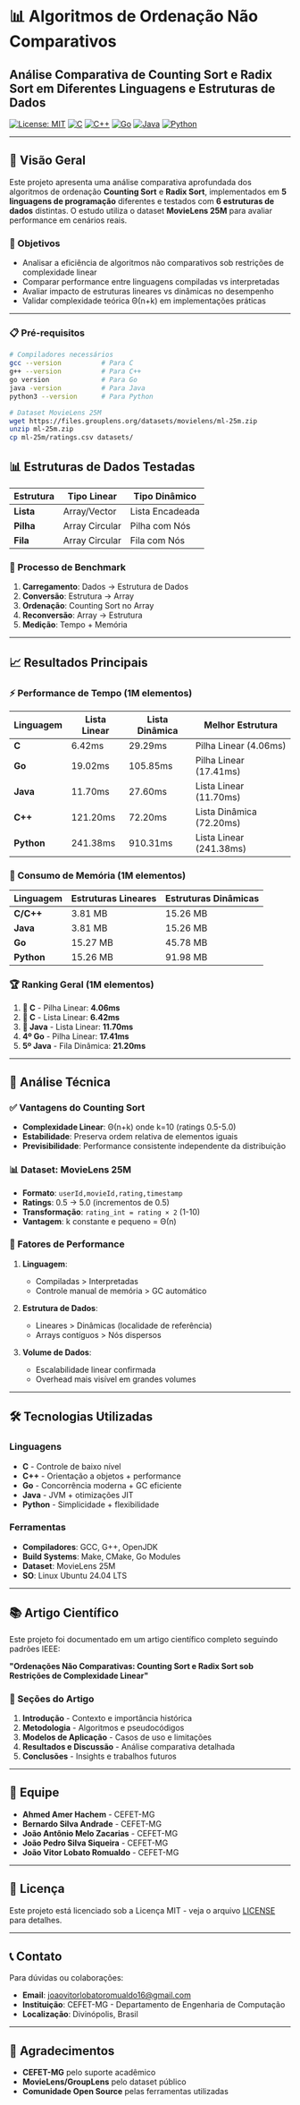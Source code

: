 # 📊 Algoritmos de Ordenação Não Comparativos

## Análise Comparativa de Counting Sort e Radix Sort em Diferentes Linguagens e Estruturas de Dados

[![License: MIT](https://img.shields.io/badge/License-MIT-yellow.svg)](https://opensource.org/licenses/MIT)
[![C](https://img.shields.io/badge/C-00599C?style=flat&logo=c&logoColor=white)](https://en.wikipedia.org/wiki/C_(programming_language))
[![C++](https://img.shields.io/badge/C++-00599C?style=flat&logo=c%2B%2B&logoColor=white)](https://isocpp.org/)
[![Go](https://img.shields.io/badge/Go-00ADD8?style=flat&logo=go&logoColor=white)](https://golang.org/)
[![Java](https://img.shields.io/badge/Java-ED8B00?style=flat&logo=java&logoColor=white)](https://www.java.com/)
[![Python](https://img.shields.io/badge/Python-3776AB?style=flat&logo=python&logoColor=white)](https://www.python.org/)

---

## 🎯 Visão Geral

Este projeto apresenta uma análise comparativa aprofundada dos algoritmos de ordenação **Counting Sort** e **Radix Sort**, implementados em **5 linguagens de programação** diferentes e testados com **6 estruturas de dados** distintas. O estudo utiliza o dataset **MovieLens 25M** para avaliar performance em cenários reais.

### 🔬 Objetivos

- Analisar a eficiência de algoritmos não comparativos sob restrições de complexidade linear
- Comparar performance entre linguagens compiladas vs interpretadas
- Avaliar impacto de estruturas lineares vs dinâmicas no desempenho
- Validar complexidade teórica Θ(n+k) em implementações práticas

---

### 📋 Pré-requisitos

```bash
# Compiladores necessários
gcc --version          # Para C
g++ --version          # Para C++
go version             # Para Go
java -version          # Para Java
python3 --version      # Para Python

# Dataset MovieLens 25M
wget https://files.grouplens.org/datasets/movielens/ml-25m.zip
unzip ml-25m.zip
cp ml-25m/ratings.csv datasets/
```

## 📊 Estruturas de Dados Testadas

| Estrutura | Tipo Linear | Tipo Dinâmico |
|-----------|-------------|---------------|
| **Lista** | Array/Vector | Lista Encadeada |
| **Pilha** | Array Circular | Pilha com Nós |
| **Fila** | Array Circular | Fila com Nós |

### 🔄 Processo de Benchmark

1. **Carregamento**: Dados → Estrutura de Dados
2. **Conversão**: Estrutura → Array
3. **Ordenação**: Counting Sort no Array
4. **Reconversão**: Array → Estrutura
5. **Medição**: Tempo + Memória

---

## 📈 Resultados Principais

### ⚡ Performance de Tempo (1M elementos)

| Linguagem | Lista Linear | Lista Dinâmica | Melhor Estrutura |
|-----------|--------------|----------------|------------------|
| **C** | 6.42ms | 29.29ms | Pilha Linear (4.06ms) |
| **Go** | 19.02ms | 105.85ms | Pilha Linear (17.41ms) |
| **Java** | 11.70ms | 27.60ms | Lista Linear (11.70ms) |
| **C++** | 121.20ms | 72.20ms | Lista Dinâmica (72.20ms) |
| **Python** | 241.38ms | 910.31ms | Lista Linear (241.38ms) |

### 💾 Consumo de Memória (1M elementos)

| Linguagem | Estruturas Lineares | Estruturas Dinâmicas |
|-----------|---------------------|----------------------|
| **C/C++** | 3.81 MB | 15.26 MB |
| **Java** | 3.81 MB | 15.26 MB |
| **Go** | 15.27 MB | 45.78 MB |
| **Python** | 15.26 MB | 91.98 MB |

### 🏆 Ranking Geral (1M elementos)

1. **🥇 C** - Pilha Linear: **4.06ms**
2. **🥈 C** - Lista Linear: **6.42ms**
3. **🥉 Java** - Lista Linear: **11.70ms**
4. **4º Go** - Pilha Linear: **17.41ms**
5. **5º Java** - Fila Dinâmica: **21.20ms**

---

## 🔬 Análise Técnica

### ✅ Vantagens do Counting Sort

- **Complexidade Linear**: Θ(n+k) onde k=10 (ratings 0.5-5.0)
- **Estabilidade**: Preserva ordem relativa de elementos iguais
- **Previsibilidade**: Performance consistente independente da distribuição

### 📊 Dataset: MovieLens 25M

- **Formato**: `userId,movieId,rating,timestamp`
- **Ratings**: 0.5 → 5.0 (incrementos de 0.5)
- **Transformação**: `rating_int = rating × 2` (1-10)
- **Vantagem**: k constante e pequeno = Θ(n)

### 🎯 Fatores de Performance

1. **Linguagem**:
   - Compiladas > Interpretadas
   - Controle manual de memória > GC automático

2. **Estrutura de Dados**:
   - Lineares > Dinâmicas (localidade de referência)
   - Arrays contíguos > Nós dispersos

3. **Volume de Dados**:
   - Escalabilidade linear confirmada
   - Overhead mais visível em grandes volumes

---

## 🛠️ Tecnologias Utilizadas

### Linguagens
- **C** - Controle de baixo nível
- **C++** - Orientação a objetos + performance
- **Go** - Concorrência moderna + GC eficiente
- **Java** - JVM + otimizações JIT
- **Python** - Simplicidade + flexibilidade

### Ferramentas
- **Compiladores**: GCC, G++, OpenJDK
- **Build Systems**: Make, CMake, Go Modules
- **Dataset**: MovieLens 25M
- **SO**: Linux Ubuntu 24.04 LTS

---

## 📚 Artigo Científico

Este projeto foi documentado em um artigo científico completo seguindo padrões IEEE:

**"Ordenações Não Comparativas: Counting Sort e Radix Sort sob Restrições de Complexidade Linear"**

### 📖 Seções do Artigo

1. **Introdução** - Contexto e importância histórica
2. **Metodologia** - Algoritmos e pseudocódigos
3. **Modelos de Aplicação** - Casos de uso e limitações
4. **Resultados e Discussão** - Análise comparativa detalhada
5. **Conclusões** - Insights e trabalhos futuros

---

## 👥 Equipe

- **Ahmed Amer Hachem** - CEFET-MG
- **Bernardo Silva Andrade** - CEFET-MG  
- **João Antônio Melo Zacarias** - CEFET-MG
- **João Pedro Silva Siqueira** - CEFET-MG
- **João Vitor Lobato Romualdo** - CEFET-MG

---

## 📄 Licença

Este projeto está licenciado sob a Licença MIT - veja o arquivo [LICENSE](LICENSE) para detalhes.

---

## 📞 Contato

Para dúvidas ou colaborações:
- **Email**: joaovitorlobatoromualdo16@gmail.com
- **Instituição**: CEFET-MG - Departamento de Engenharia de Computação
- **Localização**: Divinópolis, Brasil

---

## 🙏 Agradecimentos

- **CEFET-MG** pelo suporte acadêmico
- **MovieLens/GroupLens** pelo dataset público
- **Comunidade Open Source** pelas ferramentas utilizadas
